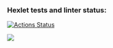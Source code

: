 ### Hexlet tests and linter status:
[![Actions Status](https://github.com/S1n0n1m/java-project-61/workflows/hexlet-check/badge.svg)](https://github.com/S1n0n1m/java-project-61/actions)

<a href="https://codeclimate.com/github/S1n0n1m/java-project-61/maintainability"><img src="https://api.codeclimate.com/v1/badges/63b3b381e73d82eb1a43/maintainability" /></a>
